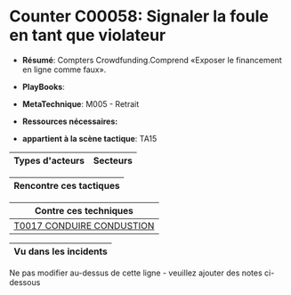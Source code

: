 # Counter C00058: Signaler la foule en tant que violateur

* **Résumé**: Compters Crowdfunding.Comprend «Exposer le financement en ligne comme faux».

* **PlayBooks**:

* **MetaTechnique**: M005 - Retrait

* **Ressources nécessaires:**

* **appartient à la scène tactique**: TA15


|Types d'acteurs |Secteurs |
|----------- |------- |



|Rencontre ces tactiques |
|---------------------- |



|Contre ces techniques |
|------------------------- |
|[T0017 CONDUIRE CONDUSTION](../../generated_pages/techniques/T0017.md) |



|Vu dans les incidents |
|----------------- |


Ne pas modifier au-dessus de cette ligne - veuillez ajouter des notes ci-dessous